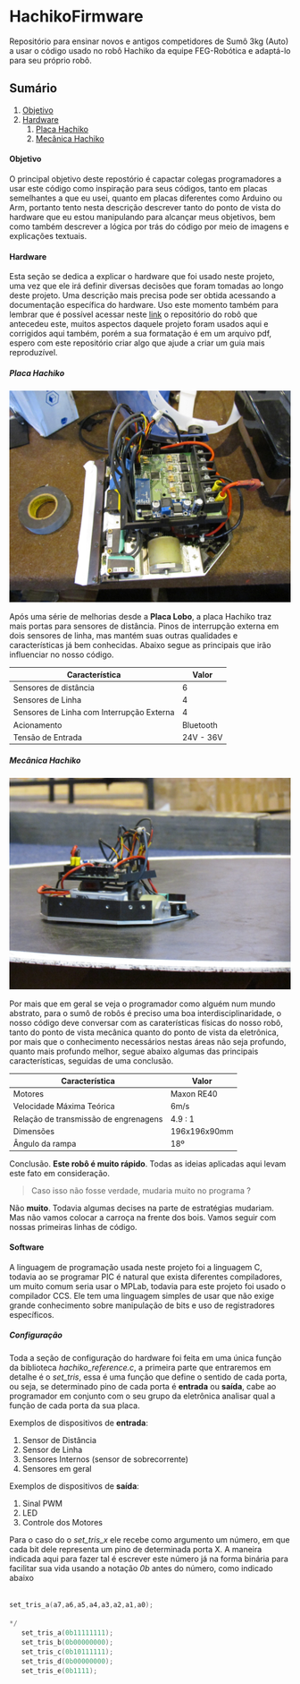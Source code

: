 # HachikoFirmware
Repositório para ensinar novos e antigos competidores de Sumô 3kg (Auto) a usar o código usado no robô Hachiko da equipe FEG-Robótica e adaptá-lo para seu próprio robô.

## Sumário

1. [Objetivo](#objetivo)
2. [Hardware](#hardware)
    1. [Placa Hachiko](#placaHachiko)
    2. [Mecânica Hachiko](#mecHachiko)

#### Objetivo <a name="objetivo"></a>
O principal objetivo deste repostório é capactar colegas programadores a usar este código como inspiração para seus códigos, tanto em placas semelhantes a que eu usei, quanto em placas diferentes como Arduino ou Arm, portanto tento nesta descrição descrever tanto do ponto de vista do hardware que eu estou manipulando para alcançar meus objetivos, bem como também descrever a lógica por trás do código por meio de imagens e explicações textuais. 

<a name="hardware"></a>
#### Hardware 

Esta seção se dedica a explicar o hardware que foi usado neste projeto, uma vez que ele irá definir diversas decisões que foram tomadas ao longo deste projeto. Uma descrição mais precisa pode ser obtida acessando a documentação específica do hardware. Uso este momento também para lembrar que é possível acessar neste [link](https://github.com/silasvergilio/MetalGarurumon-Firmware) o repositório do robô que antecedeu este, muitos aspectos daquele projeto foram usados aqui e corrigidos aqui também, porém a sua formatação é em um arquivo pdf, espero com este repositório criar algo que ajude a criar um guia mais reproduzível. 

<a name="placaHachiko"></a>
##### Placa Hachiko 

<img src="./images/img01.jpg" heigth = "600" width = "600">

Após uma série de melhorias desde a **Placa Lobo**, a placa Hachiko traz mais portas para sensores de distância. Pinos de interrupção externa em dois sensores de linha, mas mantém suas outras qualidades e características já bem conhecidas. Abaixo segue as principais que irão influenciar no nosso código. 

| Característica  | Valor |
| ------------- | ------------- |
| Sensores de distância  | 6  |
| Sensores de Linha  | 4  |
| Sensores de Linha com Interrupção Externa  | 4  |
| Acionamento  | Bluetooth  |
| Tensão de Entrada  | 24V - 36V |

<a name="mecHachiko"></a>
##### Mecânica Hachiko 

<img src="./images/img02.jpg" heigth = "600" width = "600">

Por mais que em geral se veja o programador como alguém num mundo abstrato, para o sumô de robôs é preciso uma boa interdisciplinaridade, o nosso código deve conversar com as caraterísticas físicas do nosso robô, tanto do ponto de vista mecânica quanto do ponto de vista da eletrônica, por mais que o conhecimento necessários nestas áreas não seja profundo, quanto mais profundo melhor, segue abaixo algumas das principais características, seguidas de uma conclusão.

| Característica  | Valor |
| ------------- | ------------- |
| Motores  | Maxon RE40  |
| Velocidade Máxima Teórica | 6m/s  |
| Relação de transmissão de engrenagens  | 4.9 : 1  |
| Dimensões | 196x196x90mm |
| Ângulo da rampa | 18º |

Conclusão. **Este robô é __muito__ rápido**. Todas as ideias aplicadas aqui levam este fato em consideração. 
> Caso isso não fosse verdade, mudaria muito no programa ? 

Não **muito**. Todavia algumas decises na parte de estratégias mudariam. Mas não vamos colocar a carroça na frente dos bois. Vamos seguir com nossas primeiras linhas de código.

#### Software

A linguagem de programação usada neste projeto foi a linguagem C, todavia ao se programar PIC é natural que exista diferentes compiladores, um muito comum seria usar o MPLab, todavia para este projeto foi usado o compilador CCS. Ele tem uma linguagem simples de usar que não exige grande conhecimento sobre manipulação de bits e uso de registradores específicos.

##### Configuração

Toda a seção de configuração do hardware foi feita em uma única função da biblioteca *hachiko_reference.c*, a primeira parte que entraremos em detalhe é o *set_tris*, essa é uma função que define o sentido de cada porta, ou seja, se determinado pino de cada porta é **entrada** ou **saída**, cabe ao programador em conjunto com o seu grupo da eletrônica analisar qual a função de cada porta da sua placa. 

Exemplos de dispositivos de **entrada**:

1. Sensor de Distância
2. Sensor de Linha
3. Sensores Internos (sensor de sobrecorrente)
4. Sensores em geral

Exemplos de dispositivos de **saída**:

1. Sinal PWM
2. LED
3. Controle dos Motores

Para o caso do o *set_tris_x* ele recebe como argumento um número, em que cada bit dele representa um pino de determinada porta X. A maneira indicada aqui para fazer tal é escrever este número já na forma binária para facilitar sua vida usando a notação *0b* antes do número, como indicado abaixo
 

```C

set_tris_a(a7,a6,a5,a4,a3,a2,a1,a0);

*/
   set_tris_a(0b11111111);
   set_tris_b(0b00000000);
   set_tris_c(0b10111111);
   set_tris_d(0b00000000);
   set_tris_e(0b1111);
```
